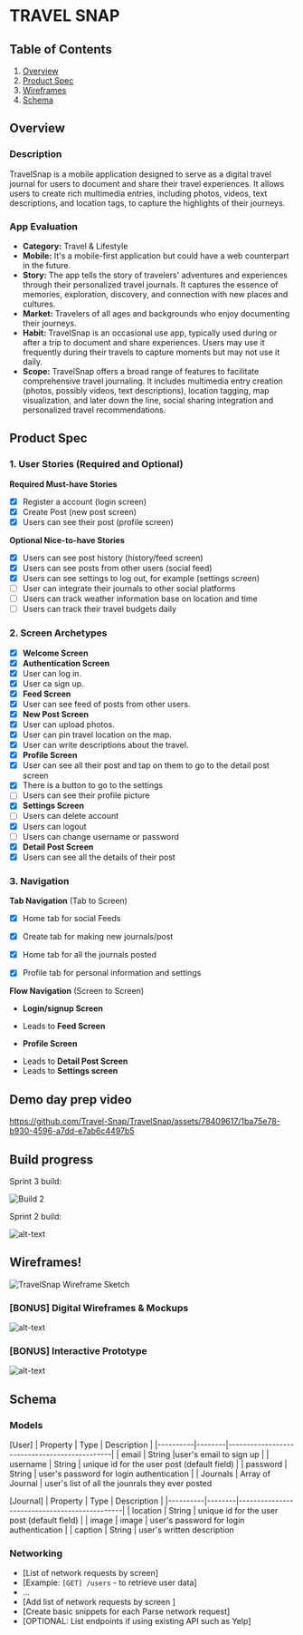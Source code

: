 # TRAVEL SNAP

## Table of Contents

1. [Overview](#Overview)
2. [Product Spec](#Product-Spec)
3. [Wireframes](#Wireframes)
4. [Schema](#Schema)

## Overview

### Description

TravelSnap is a mobile application designed to serve as a digital travel journal for users to document and share their travel experiences. It allows users to create rich multimedia entries, including photos, videos, text descriptions, and location tags, to capture the highlights of their journeys.

### App Evaluation


- **Category:** Travel & Lifestyle
- **Mobile:** It's a mobile-first application but could have a web counterpart in the future.
- **Story:** The app tells the story of travelers' adventures and experiences through their personalized travel journals. It captures the essence of memories, exploration, discovery, and connection with new places and cultures.
- **Market:** Travelers of all ages and backgrounds who enjoy documenting their journeys.
- **Habit:** TravelSnap is an occasional use app, typically used during or after a trip to document and share experiences. Users may use it frequently during their travels to capture moments but may not use it daily.
- **Scope:** TravelSnap offers a broad range of features to facilitate comprehensive travel journaling. It includes multimedia entry creation (photos, possibly videos, text descriptions), location tagging, map visualization, and later down the line, social sharing integration and personalized travel recommendations. 

## Product Spec

### 1. User Stories (Required and Optional)

**Required Must-have Stories**

* [X] Register a account (login screen)
* [X] Create Post (new post screen)
* [X] Users can see their post (profile screen)

**Optional Nice-to-have Stories**
* [X] Users can see post history (history/feed screen)
* [X] Users can see posts from other users (social feed)
* [X] Users can see settings to log out, for example (settings screen)
* [ ] User can integrate their journals to other social platforms
* [ ] Users can track weather information base on location and time
* [ ] Users can track their travel budgets daily

### 2. Screen Archetypes
* [X] **Welcome Screen**
* [X] **Authentication Screen**
* [X] User can log in.
* [X] User ca sign up.
* [X] **Feed Screen**
* [X] User can see feed of posts from other users.
* [X] **New Post Screen**
* [X] User can upload photos.
* [X] User can pin travel location on the map.
* [X] User can write descriptions about the travel.
* [X] **Profile Screen**
* [X] User can see all their post and tap on them to go to the detail post screen
* [X] There is a button to go to the settings
* [ ] Users can see their profile picture
* [X] **Settings Screen**
* [ ] Users can delete account
* [X] Users can logout
* [ ] Users can change username or password
* [X] **Detail Post Screen**
* [X] Users can see all the details of their post

### 3. Navigation

**Tab Navigation** (Tab to Screen)


- [X] Home tab for social Feeds
- [X] Create tab for making new journals/post
- [X] Home tab for all the journals posted
- [X] Profile tab for personal information and settings


**Flow Navigation** (Screen to Screen)

-  **Login/signup Screen**
  * Leads to **Feed Screen**
-  **Profile Screen**
  * Leads to **Detail Post Screen**
  * Leads to **Settings screen**

## Demo day prep video


https://github.com/Travel-Snap/TravelSnap/assets/78409617/1ba75e78-b930-4596-a7dd-e7ab6c4497b5


## Build progress

Sprint 3 build:

![Build 2](https://github.com/Travel-Snap/TravelSnap/assets/78409617/3a534ac9-215d-41ba-907c-014d41ff1364)

Sprint 2 build:

![alt-text](currentBuildProgress.gif)

## Wireframes!

![TravelSnap Wireframe Sketch](https://github.com/Travel-Snap/TravelSnap/assets/78409617/9374b101-07da-4f3a-a404-2da7837d11e3)


### [BONUS] Digital Wireframes & Mockups
![alt-text](DigitalWireframes.png)

### [BONUS] Interactive Prototype
![alt-text](interactivePrototype.gif)
## Schema 


### Models

[User]
| Property | Type   | Description                                  |
|----------|--------|----------------------------------------------|
| email | String |user's email to sign up |
| username | String | unique id for the user post (default field)   |
| password | String | user's password for login authentication      |
| Journals      | Array of Journal    | user's list of all the jounrals they ever posted                          


[Journal]
| Property | Type   | Description                                  |
|----------|--------|----------------------------------------------|
| location | String | unique id for the user post (default field)   |
| image | image | user's password for login authentication      |
| caption      | String    | user's written description                          

### Networking

- [List of network requests by screen]
- [Example: `[GET] /users` - to retrieve user data]
- ...
- [Add list of network requests by screen ]
- [Create basic snippets for each Parse network request]
- [OPTIONAL: List endpoints if using existing API such as Yelp]

